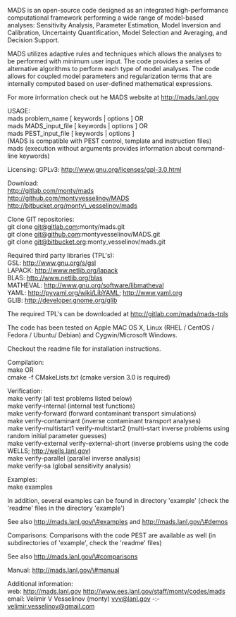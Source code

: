 MADS is an open-source code designed as an integrated high-performance
computational framework performing a wide range of model-based analyses:
Sensitivity Analysis, Parameter Estimation, Model Inversion and
Calibration, Uncertainty Quantification, Model Selection and Averaging,
and Decision Support.

MADS utilizes adaptive rules and techniques which allows the analyses to
be performed with minimum user input. The code provides a series of
alternative algorithms to perform each type of model analyses. The code
allows for coupled model parameters and regularization terms that are
internally computed based on user-defined mathematical expressions.

For more information check out he MADS website at http://mads.lanl.gov

USAGE:  
mads problem\_name [ keywords | options ] OR  
mads MADS\_input\_file [ keywords | options ] OR  
mads PEST\_input\_file [ keywords | options ]  
     (MADS is compatible with PEST control, template and instruction files)  
mads (execution without arguments provides information about command-line keywords)

Licensing: GPLv3: http://www.gnu.org/licenses/gpl-3.0.html

Download:  
http://gitlab.com/monty/mads  
http://github.com/montyvesselinov/MADS  
http://bitbucket.org/monty\_vesselinov/mads  

Clone GIT repositories:  
git clone git@gitlab.com:monty/mads.git  
git clone git@github.com:montyvesselinov/MADS.git  
git clone git@bitbucket.org:monty\_vesselinov/mads.git  

Required third party libraries (TPL's):  
GSL: http://www.gnu.org/s/gsl  
LAPACK: http://www.netlib.org/lapack  
BLAS: http://www.netlib.org/blas  
MATHEVAL: http://www.gnu.org/software/libmatheval  
YAML: http://pyyaml.org/wiki/LibYAML; http://www.yaml.org  
GLIB: http://developer.gnome.org/glib  
  
The required TPL's can be downloaded at http://gitlab.com/mads/mads-tpls  
  
The code has been tested on Apple MAC OS X, Linux (RHEL / CentOS
/ Fedora / Ubuntu/ Debian) and Cygwin/Microsoft Windows.  
  
Checkout the readme file for installation instructions.  
  
Compilation:  
make OR  
cmake -f CMakeLists.txt (cmake version 3.0 is required)  
  
Verification:  
make verify (all test problems listed below)  
make verify-internal (internal test functions)  
make verify-forward (forward contaminant transport simulations)  
make verify-contaminant (inverse contaminant transport analyses)  
make verify-multistart1 verify-multistart2 (multi-start inverse problems using random initial parameter guesses)  
make verify-external verify-external-short (inverse problems using the code WELLS; http://wells.lanl.gov)  
make verify-parallel (parallel inverse analysis)  
make verify-sa (global sensitivity analysis)  
  
Examples:  
make examples  
  
In addition, several examples can be found in directory 'example' (check the 'readme' files in the directory 'example')  
  
See also http://mads.lanl.gov/\#examples and http://mads.lanl.gov/\#demos  
  
Comparisons: Comparisons with the code PEST are available as well (in subdirectories of 'example', check the 'readme' files)  
  
See also http://mads.lanl.gov/\#comparisons  
  
Manual: http://mads.lanl.gov/\#manual  
  
Additional information:  
web: http://mads.lanl.gov http://www.ees.lanl.gov/staff/monty/codes/mads  
email: Velimir V Vesselinov (monty) vvv@lanl.gov -:- velimir.vesselinov@gmail.com  
